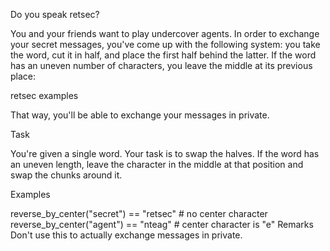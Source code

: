 Do you speak retsec?

You and your friends want to play undercover agents. In order to exchange your secret messages, you've come up with the following system: you take the word, cut it in half, and place the first half behind the latter. If the word has an uneven number of characters, you leave the middle at its previous place:

retsec examples

That way, you'll be able to exchange your messages in private.

Task

You're given a single word. Your task is to swap the halves. If the word has an uneven length, leave the character in the middle at that position and swap the chunks around it.

Examples

reverse_by_center("secret")  == "retsec" # no center character
reverse_by_center("agent")   == "nteag"  # center character is "e"
Remarks
Don't use this to actually exchange messages in private.